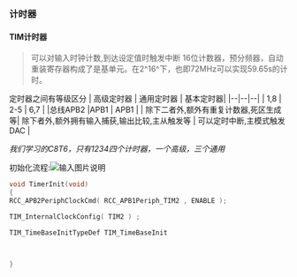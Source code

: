 ### 计时器

#### TIM计时器

>可以对输入时钟计数,到达设定值时触发中断
16位计数器，预分频器，自动重装寄存器构成了是基单元。在2^16^下，也即72MHz可以实现59.65s的计时。

定时器之间有等级区分
| 高级定时器 | 通用定时器 | 基本定时器|
|--|--|--|
| 1,8 | 2-5 | 6,7 |
|总线APB2  |APB1  | APB1 |
| 除下二者外,额外有重复计数器,死区生成等| 除下者外,额外拥有输入捕获,输出比较,主从触发等 | 可以定时中断,主模式触发DAC |

*我们学习的C8T6，只有1234四个计时器，一个高级，三个通用*

初始化流程:![输入图片说明](/imgs/2025-10-24/jpt9OpLZEHn4VlrY.png)
```c
void TimerInit(void)
{
RCC_APB2PeriphClockCmd( RCC_APB1Periph_TIM2 , ENABLE ); 

TIM_InternalClockConfig( TIM2 ) ;

TIM_TimeBaseInitTypeDef TIM_TimeBaseInit



}

```




<!--stackedit_data:
eyJoaXN0b3J5IjpbODY5MDc4MDM2LDE1MTE1NTA3MDgsMTM3Nz
A2OTgwMCwxNzUxMjcwMjAyXX0=
-->